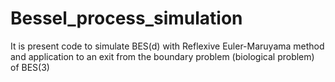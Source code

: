 # Bessel_process_simulation
It is present code to simulate BES(d) with Reflexive Euler-Maruyama method and application to an exit from the boundary problem (biological problem) of BES(3)

